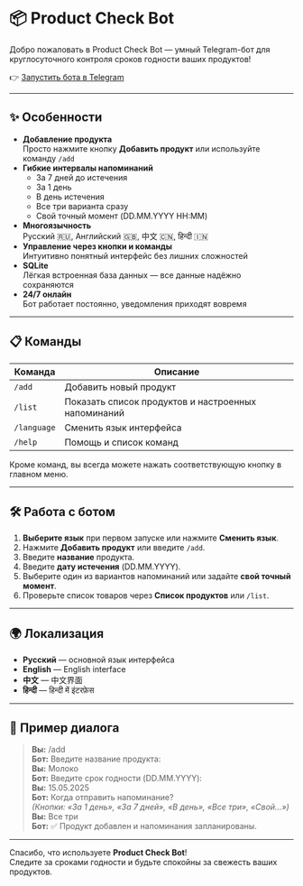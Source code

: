 # 📦 Product Check Bot

Добро пожаловать в Product Check Bot — умный Telegram-бот для круглосуточного контроля сроков годности ваших продуктов! 

👉 [Запустить бота в Telegram](https://t.me/productcheckbotru_bot)

---

## ✨ Особенности

- **Добавление продукта**  
  Просто нажмите кнопку **Добавить продукт** или используйте команду `/add`  
- **Гибкие интервалы напоминаний**  
  - За 7 дней до истечения  
  - За 1 день  
  - В день истечения  
  - Все три варианта сразу  
  - Свой точный момент (DD.MM.YYYY HH:MM)  
- **Многоязычность**  
  Русский 🇷🇺, Английский 🇬🇧, 中文 🇨🇳, हिन्दी 🇮🇳  
- **Управление через кнопки и команды**  
  Интуитивно понятный интерфейс без лишних сложностей  
- **SQLite**  
  Лёгкая встроенная база данных — все данные надёжно сохраняются  
- **24/7 онлайн**  
  Бот работает постоянно, уведомления приходят вовремя  

---

## 📋 Команды

| Команда             | Описание                                       |
|---------------------|------------------------------------------------|
| `/add`              | Добавить новый продукт                         |
| `/list`             | Показать список продуктов и настроенных напоминаний |
| `/language`         | Сменить язык интерфейса                        |
| `/help`             | Помощь и список команд                         |

Кроме команд, вы всегда можете нажать соответствующую кнопку в главном меню.

---

## 🛠️ Работа с ботом

1. **Выберите язык** при первом запуске или нажмите **Сменить язык**.  
2. Нажмите **Добавить продукт** или введите `/add`.  
3. Введите **название** продукта.  
4. Введите **дату истечения** (DD.MM.YYYY).  
5. Выберите один из вариантов напоминаний или задайте **свой точный момент**.  
6. Проверьте список товаров через **Список продуктов** или `/list`.  

---

## 🌍 Локализация

- **Русский** — основной язык интерфейса  
- **English** — English interface  
- **中文** — 中文界面  
- **हिन्दी** — हिन्दी में इंटरफ़ेस  

---

## 📱 Пример диалога

> **Вы:** /add  
> **Бот:** Введите название продукта:  
> **Вы:** Молоко  
> **Бот:** Введите срок годности (DD.MM.YYYY):  
> **Вы:** 15.05.2025  
> **Бот:** Когда отправить напоминание?  
> *(Кнопки: «За 1 день», «За 7 дней», «В день», «Все три», «Свой…»)*  
> **Вы:** Все три  
> **Бот:** ✅ Продукт добавлен и напоминания запланированы.

---

Спасибо, что используете **Product Check Bot**!  
Следите за сроками годности и будьте спокойны за свежесть ваших продуктов.  

